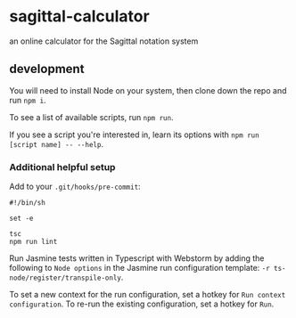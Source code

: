 # sagittal-calculator
an online calculator for the Sagittal notation system

## development

You will need to install Node on your system, then clone down the repo and run `npm i`.

To see a list of available scripts, run `npm run`.

If you see a script you're interested in, learn its options with `npm run [script name] -- --help`.

### Additional helpful setup

Add to your `.git/hooks/pre-commit`:

```
#!/bin/sh

set -e

tsc
npm run lint
```

Run Jasmine tests written in Typescript with Webstorm by adding the following to `Node options` 
in the Jasmine run configuration template: `-r ts-node/register/transpile-only`.

To set a new context for the run configuration, set a hotkey for `Run context configuration`.
To re-run the existing configuration, set a hotkey for `Run`.
